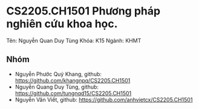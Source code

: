 # CS2205.CH1501 Phương pháp nghiên cứu khoa học.

Tên: Nguyễn Quan Duy Tùng Khóa: K15 Ngành: KHMT 

## Nhóm
- Nguyễn Phước Quý Khang, github: https://github.com/khangnpq/CS2205.CH1501
- Nguyễn Quang Duy Tùng, github: https://github.com/tungnqd15/CS2205.CH1501
- Nguyễn Văn Viết, github: https://github.com/anhvietcx/CS2205.CH1501
